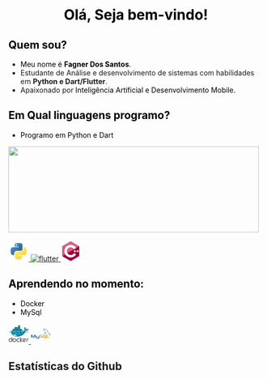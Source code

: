 <h1 style="text-align: center;"><span style="color: #000000;"><strong>Ol&aacute;, Seja bem-vindo!</strong></span></h1>
<h2 style="text-align: left;"><span style="color: #000000;">Quem sou?</span></h2>
<ul>
<li><span style="color: #000000;">Meu nome &eacute; <strong>Fagner Dos Santos</strong>.</span></li>
<li>Estudante de An&aacute;lise e desenvolvimento de sistemas com habilidades em <strong>Python e Dart/Flutter</strong>.</li>
<li>Apaixonado por <span style="color: #000000;">Intelig&ecirc;ncia Artificial e Desenvolvimento Mobile.</span></li>
</ul>
<h2><span style="color: #000000;">Em Qual linguagens programo?</span></h2>
<ul>
<li><span style="color: #000000;">Programo em Python e Dart</span></li>
</ul> <span style="color: #000000;"><img src="https://github-readme-stats.vercel.app/api/wakatime?username=fagnerdossantos" alt="" width="495" height="170" /></span></li>
</ul>
 <br>

<a href="https://www.python.org" target="_blank"> <img src="https://raw.githubusercontent.com/devicons/devicon/master/icons/python/python-original.svg" alt="python" width="40" height="40"/> </a>     <a href="https://flutter.dev" target="_blank"> <img src="https://www.vectorlogo.zone/logos/flutterio/flutterio-icon.svg" alt="flutter" width="40" height="40"/> </a>   <a href="https://www.w3schools.com/cpp/" target="_blank"> <img src="https://raw.githubusercontent.com/devicons/devicon/master/icons/cplusplus/cplusplus-original.svg" alt="cplusplus" width="40" height="40"/> </a>

<h2><span style="color: #000000;"><strong>Aprendendo no momento:</strong></span></h2>
<ul>
<li><span style="color: #000000;">Docker</span></li>
<li><span style="color: #000000;">MySql</span></li>
</ul>

<a href="https://www.docker.com/" target="_blank"> <img src="https://raw.githubusercontent.com/devicons/devicon/master/icons/docker/docker-original-wordmark.svg" alt="docker" width="40" height="40"/> </a>   </a> <a href="https://www.mysql.com/" target="_blank"> <img src="https://raw.githubusercontent.com/devicons/devicon/master/icons/mysql/mysql-original-wordmark.svg" alt="mysql" width="40" height="40"/> </a>

<h2><strong>Estat&iacute;sticas do Github</strong></h2>
<p>&nbsp;</p>
<p><strong><img src="https://github-readme-stats.vercel.app/api?username=fagnerdossantos&amp;show_icons=true&amp;theme=tokyonight" alt="" /></strong></p>
